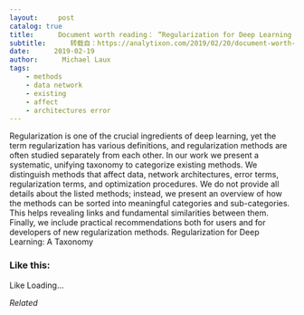 ```yaml
---
layout:     post
catalog: true
title:      Document worth reading： “Regularization for Deep Learning： A Taxonomy”
subtitle:      转载自：https://analytixon.com/2019/02/20/document-worth-reading-regularization-for-deep-learning-a-taxonomy/
date:      2019-02-19
author:      Michael Laux
tags:
    - methods
    - data network
    - existing
    - affect
    - architectures error
---
```


Regularization is one of the crucial ingredients of deep learning, yet the term regularization has various definitions, and regularization methods are often studied separately from each other. In our work we present a systematic, unifying taxonomy to categorize existing methods. We distinguish methods that affect data, network architectures, error terms, regularization terms, and optimization procedures. We do not provide all details about the listed methods; instead, we present an overview of how the methods can be sorted into meaningful categories and sub-categories. This helps revealing links and fundamental similarities between them. Finally, we include practical recommendations both for users and for developers of new regularization methods. Regularization for Deep Learning: A Taxonomy





### Like this:

Like Loading...


*Related*

